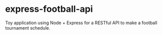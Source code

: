 # express-football-api

Toy application using Node + Express for a RESTful API to make a football tournament schedule.
